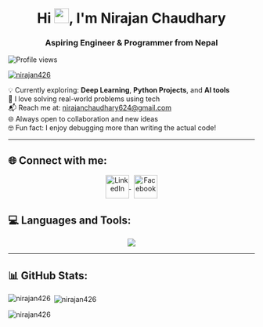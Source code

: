 <h1 align="center">Hi <img src="https://raw.githubusercontent.com/MartinHeinz/MartinHeinz/master/wave.gif" width="30px">, I'm Nirajan Chaudhary</h1>
<h3 align="center">Aspiring Engineer & Programmer from Nepal</h3>

<p align="left"> 
  <img src="https://komarev.com/ghpvc/?username=nirajan426&label=Profile%20Views&color=blueviolet&style=flat-square" alt="Profile views" />
</p>

<p align="left"> 
  <a href="https://github.com/Nirajan426#hi--im-nirajan-chaudhary">
    <img src="https://github-profile-trophy.vercel.app/?username=nirajan426" alt="nirajan426" />
  </a> 
</p>


💡 Currently exploring: **Deep Learning**, **Python Projects**, and **AI tools**  
🧠 I love solving real-world problems using tech  
📬 Reach me at: [nirajanchaudhary624@gmail.com](mailto:nirajanchaudhary624@gmail.com)  
🌐 Always open to collaboration and new ideas  
🤓 Fun fact: I enjoy debugging more than writing the actual code!


---

## **🌐 Connect with me:**
<p align="center">
  <!-- LinkedIn (skillicons) -->
  <a href="https://www.linkedin.com/in/nirajan-chaudhary-08b494302/" target="_blank" rel="noopener noreferrer">
    <img src="https://skillicons.dev/icons?i=linkedin" alt="LinkedIn" style="height:48px; vertical-align: middle;" />
  </a>

  <!-- Facebook (custom icon, matched size & alignment) -->
  <a href="https://www.facebook.com/profile.php?id=100039122022832" target="_blank" rel="noopener noreferrer">
    <img src="https://raw.githubusercontent.com/rahuldkjain/github-profile-readme-generator/master/src/images/icons/Social/facebook.svg" 
         alt="Facebook" 
         height="48" 
         style="vertical-align: middle; margin-left: 6px;" />
  </a>
</p>

## **💻 Languages and Tools:**
<p align="center">
  <img src="https://skillicons.dev/icons?i=html,css,js,cpp,c,python,mysql,git,vscode" />
</p>


---

## **📊 GitHub Stats:**
<p><img align="left" src="https://github-readme-stats.vercel.app/api/top-langs?username=nirajan426&show_icons=true&locale=en&layout=compact" alt="nirajan426" /></p>

<p>&nbsp;<img align="center" src="https://github-readme-stats.vercel.app/api?username=nirajan426&show_icons=true&locale=en" alt="nirajan426" /></p>

<p><img align="center" src="https://github-readme-streak-stats.herokuapp.com/?user=nirajan426&" alt="nirajan426" /></p>

